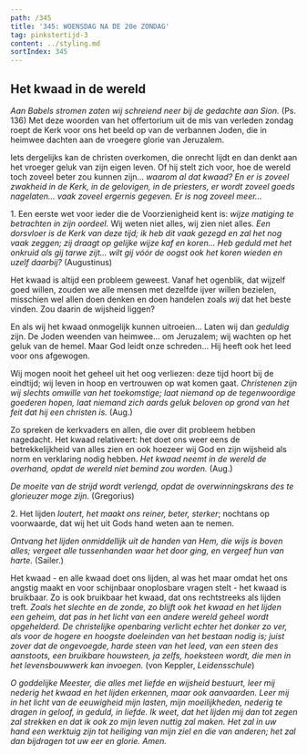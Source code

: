 ```yaml
---
path: /345
title: '345: WOENSDAG NA DE 20e ZONDAG'
tag: pinkstertijd-3
content: ../styling.md
sortIndex: 345
---
```


## Het kwaad in de wereld

_Aan Babels stromen zaten wij schreiend neer bij de gedachte aan Sion._ (Ps. 136) Met deze woorden van het offertorium uit de mis van verleden zondag roept de Kerk voor ons het beeld op van de verbannen Joden, die in heimwee dachten aan de vroegere glorie van Jeruzalem.

Iets dergelijks kan de christen overkomen, die onrecht lijdt en dan denkt aan het vroeger geluk van zijn eigen leven. Of hij stelt zich voor, hoe de wereld toch zoveel beter zou kunnen zijn... _waarom al dat kwaad?_ _En er is zoveel zwakheid in de Kerk, in de gelovigen, in de priesters, er wordt zoveel goeds nagelaten... vaak zoveel ergernis gegeven. Er is nog zoveel meer..._

1\. Een eerste wet voor ieder die de Voorzienigheid kent is: _wijze matiging te betrachten in zijn oordeel._ Wij weten niet alles, wij zien niet alles. _Een dorsvloer is de Kerk van deze tijd; ik heb dit vaak gezegd en zal het nog vaak zeggen; zij draagt op gelijke wijze kaf en koren... Heb geduld met het onkruid als gij tarwe zijt... wilt gij vóór de oogst ook het koren wieden en uzelf daarbij?_ (Augustinus)

Het kwaad is altijd een probleem geweest. Vanaf het ogenblik, dat wijzelf goed willen, zouden we alle mensen met dezelfde ijver willen bezielen, misschien wel allen doen denken en doen handelen zoals _wij_ dat het beste vinden. Zou daarin de wijsheid liggen?

En als wij het kwaad onmogelijk kunnen uitroeien... Laten wij dan _geduldig_ zijn. De Joden weenden van heimwee... om Jeruzalem; wij wachten op het geluk van de hemel. Maar God leidt onze schreden... Hij heeft ook het leed voor ons afgewogen.

Wij mogen nooit het geheel uit het oog verliezen: deze tijd hoort bij de eindtijd; wij leven in hoop en vertrouwen op wat komen gaat. _Christenen zijn wij slechts omwille van het toekomstige; laat niemand op de tegenwoordige goederen hopen, laat niemand zich aards geluk beloven op grond van het feit dat hij een christen is._ (Aug.)

Zo spreken de kerkvaders en allen, die over dit probleem hebben nagedacht. Het kwaad relativeert: het doet ons weer eens de betrekkelijkheid van alles zien en ook hoezeer wij God en zijn wijsheid als norm en verklaring nodig hebben. _Het kwaad neemt in de wereld de overhand, opdat de wereld niet bemind zou worden._ (Aug.)

_De moeite van de strijd wordt verlengd, opdat de overwinningskrans des te glorieuzer moge zijn._ (Gregorius)

2\. Het lijden _loutert, het maakt ons reiner, beter, sterker_; nochtans op voorwaarde, dat wij het uit Gods hand weten aan te nemen.

_Ontvang het lijden onmiddellijk uit de handen van Hem, die wijs is boven alles; vergeet alle tussenhanden waar het door ging, en vergeef hun van harte._ (Sailer.)

Het kwaad - en alle kwaad doet ons lijden, al was het maar omdat het ons angstig maakt en voor schijnbaar onoplosbare vragen stelt - het kwaad is bruikbaar. Zo is ook bruikbaar het kwaad, dat ons rechtstreeks als lijden treft. _Zoals het slechte en de zonde, zo blijft ook het kwaad en het lijden een geheim, dat pas in het licht van een andere wereld geheel wordt opgehelderd. De christelijke openbaring verlicht echter het donker zo ver, als voor de hogere en hoogste doeleinden van het bestaan nodig is; juist zover dat de ongevoegde, harde steen van het leed, van een steen des aanstoots, een bruikbare houwsteen, ja zelfs, hoeksteen wordt, die men in het levensbouwwerk kan invoegen._ (von Keppler, _Leidensschule_)

_O goddelijke Meester, die alles met liefde en wijsheid bestuurt, leer mij nederig het kwaad en het lijden erkennen, maar ook aanvaarden. Leer mij in het licht van de eeuwigheid mijn lasten, mijn moeilijkheden, nederig te dragen in geloof, in geduld, in liefde. Ik weet, dat het lijden mij dan tot zegen zal strekken en dat ik ook zo mijn leven nuttig zal maken. Het zal in uw hand een werktuig zijn tot heiliging van mijn ziel en die van anderen; het zal dan bijdragen tot uw eer en glorie. Amen._
